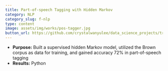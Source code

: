 ```yaml
---
title: Part-of-speech Tagging with Hidden Markov
category: NLP
category_slug: f-nlp
type: content
image: assets/img/works/pos-tagger.jpg
button_url: https://github.com/crystalwanyulee/data_science_projects/tree/master/nlp/part-of-speech%20tagging
---
```


* **Purpose:** Built a supervised hidden Markov model, utilized the Brown corpus as data for training, and gained accuracy 72% in part-of-speech tagging
* **Results:** Python
